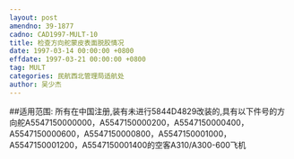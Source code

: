 ```yaml
---
layout: post
amendno: 39-1877
cadno: CAD1997-MULT-10
title: 检查方向舵蒙皮表面脱胶情况
date: 1997-03-14 00:00:00 +0800
effdate: 1997-03-21 00:00:00 +0800
tag: MULT
categories: 民航西北管理局适航处
author: 吴少杰
---
```


##适用范围:
所有在中国注册,装有未进行5844D4829改装的,具有以下件号的方向舵A5547150000000，A5547150000200，A5547150000400，A5547150000600，A5547150000800，A5547150001000，A5547150001200，A5547150001400的空客A310/A300-600飞机

